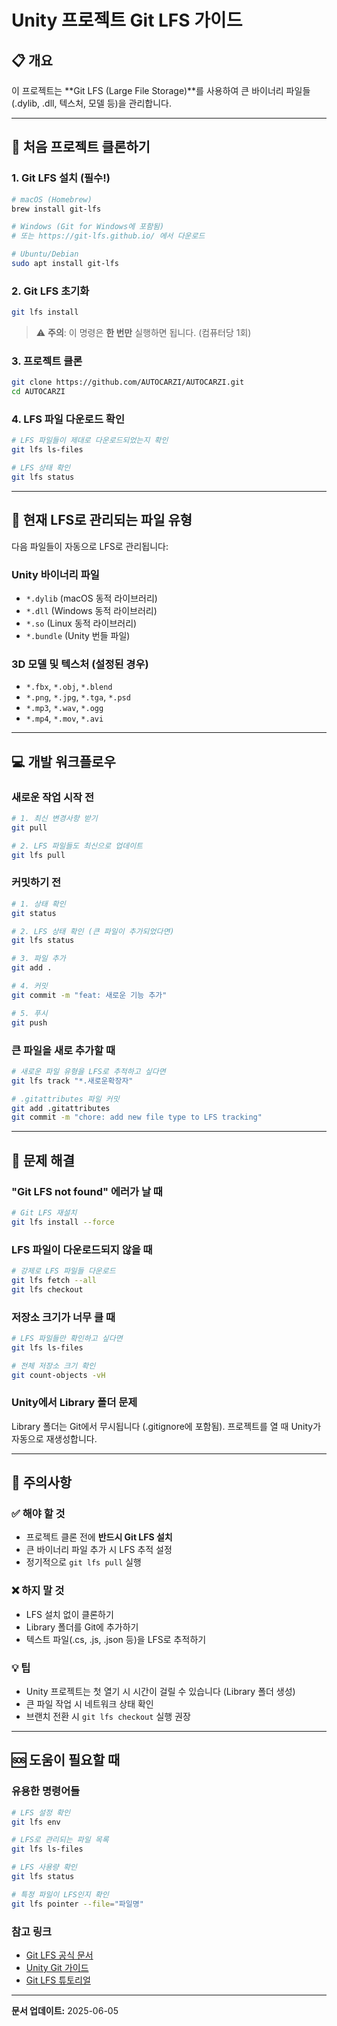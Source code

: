 # Unity 프로젝트 Git LFS 가이드

## 📋 개요
이 프로젝트는 **Git LFS (Large File Storage)**를 사용하여 큰 바이너리 파일들(.dylib, .dll, 텍스처, 모델 등)을 관리합니다.

---

## 🚀 처음 프로젝트 클론하기

### 1. Git LFS 설치 (필수!)
```bash
# macOS (Homebrew)
brew install git-lfs

# Windows (Git for Windows에 포함됨)
# 또는 https://git-lfs.github.io/ 에서 다운로드

# Ubuntu/Debian
sudo apt install git-lfs
```

### 2. Git LFS 초기화
```bash
git lfs install
```
> ⚠️ **주의**: 이 명령은 **한 번만** 실행하면 됩니다. (컴퓨터당 1회)

### 3. 프로젝트 클론
```bash
git clone https://github.com/AUTOCARZI/AUTOCARZI.git
cd AUTOCARZI
```

### 4. LFS 파일 다운로드 확인
```bash
# LFS 파일들이 제대로 다운로드되었는지 확인
git lfs ls-files

# LFS 상태 확인
git lfs status
```

---

## 📁 현재 LFS로 관리되는 파일 유형

다음 파일들이 자동으로 LFS로 관리됩니다:

### Unity 바이너리 파일
- `*.dylib` (macOS 동적 라이브러리)
- `*.dll` (Windows 동적 라이브러리)
- `*.so` (Linux 동적 라이브러리)
- `*.bundle` (Unity 번들 파일)

### 3D 모델 및 텍스처 (설정된 경우)
- `*.fbx`, `*.obj`, `*.blend`
- `*.png`, `*.jpg`, `*.tga`, `*.psd`
- `*.mp3`, `*.wav`, `*.ogg`
- `*.mp4`, `*.mov`, `*.avi`

---

## 💻 개발 워크플로우

### 새로운 작업 시작 전
```bash
# 1. 최신 변경사항 받기
git pull

# 2. LFS 파일들도 최신으로 업데이트
git lfs pull
```

### 커밋하기 전
```bash
# 1. 상태 확인
git status

# 2. LFS 상태 확인 (큰 파일이 추가되었다면)
git lfs status

# 3. 파일 추가
git add .

# 4. 커밋
git commit -m "feat: 새로운 기능 추가"

# 5. 푸시
git push
```

### 큰 파일을 새로 추가할 때
```bash
# 새로운 파일 유형을 LFS로 추적하고 싶다면
git lfs track "*.새로운확장자"

# .gitattributes 파일 커밋
git add .gitattributes
git commit -m "chore: add new file type to LFS tracking"
```

---

## 🔧 문제 해결

### "Git LFS not found" 에러가 날 때
```bash
# Git LFS 재설치
git lfs install --force
```

### LFS 파일이 다운로드되지 않을 때
```bash
# 강제로 LFS 파일들 다운로드
git lfs fetch --all
git lfs checkout
```

### 저장소 크기가 너무 클 때
```bash
# LFS 파일들만 확인하고 싶다면
git lfs ls-files

# 전체 저장소 크기 확인
git count-objects -vH
```

### Unity에서 Library 폴더 문제
Library 폴더는 Git에서 무시됩니다 (.gitignore에 포함됨).
프로젝트를 열 때 Unity가 자동으로 재생성합니다.

---

## 📝 주의사항

### ✅ 해야 할 것
- 프로젝트 클론 전에 **반드시 Git LFS 설치**
- 큰 바이너리 파일 추가 시 LFS 추적 설정
- 정기적으로 `git lfs pull` 실행

### ❌ 하지 말 것
- LFS 설치 없이 클론하기
- Library 폴더를 Git에 추가하기
- 텍스트 파일(.cs, .js, .json 등)을 LFS로 추적하기

### 💡 팁
- Unity 프로젝트는 첫 열기 시 시간이 걸릴 수 있습니다 (Library 폴더 생성)
- 큰 파일 작업 시 네트워크 상태 확인
- 브랜치 전환 시 `git lfs checkout` 실행 권장

---

## 🆘 도움이 필요할 때

### 유용한 명령어들
```bash
# LFS 설정 확인
git lfs env

# LFS로 관리되는 파일 목록
git lfs ls-files

# LFS 사용량 확인
git lfs status

# 특정 파일이 LFS인지 확인
git lfs pointer --file="파일명"
```

### 참고 링크
- [Git LFS 공식 문서](https://git-lfs.github.io/)
- [Unity Git 가이드](https://docs.unity3d.com/Manual/VersionControl.html)
- [Git LFS 튜토리얼](https://github.com/git-lfs/git-lfs/wiki/Tutorial)

---

**문서 업데이트:** 2025-06-05